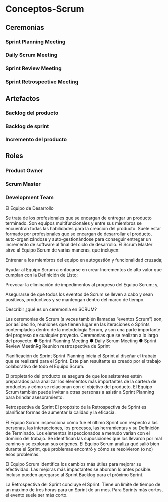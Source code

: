 # Conceptos-Scrum
## Ceremonias
### Sprint Planning Meeting
### Daily Scrum Meeting
### Sprint Review Meeting
### Sprint Retrospective Meeting
## Artefactos
### Backlog del producto
### Backlog de sprint
### Incremento del producto
## Roles
### Product Owner
### Scrum Master
### Development Team


 El Equipo de Desarrollo

Se trata de los profesionales que se encargan de entregar un producto terminado. Son equipos multifuncionales y entre sus miembros se encuentran todas las habilidades para la creación del producto. Suele estar formado por profesionales que se encargan de desarrollar el producto, auto-organizándose y auto-gestionándose para conseguir entregar un incremento de software al final del ciclo de desarrollo.
El Scrum Master sirve al Equipo Scrum de varias maneras, que incluyen:

Entrenar a los miembros del equipo en autogestión y funcionalidad cruzada;

Ayudar al Equipo Scrum a enfocarse en crear Incrementos de alto valor que cumplan con la Definición de Listo;

Provocar la eliminación de impedimentos al progreso del Equipo Scrum; y,

Asegurarse de que todos los eventos de Scrum se lleven a cabo y sean positivos, productivos y se mantengan dentro del marco de tiempo.


Describir ¿qué es un ceremonia en SCRUM?

Las ceremonias de Scrum (a veces también llamadas “eventos Scrum”) son, por así decirlo, reuniones que tienen lugar en las iteraciones o Sprints contemplados dentro de la metodología Scrum, y son una parte importante del progreso de cualquier proyecto.
Ceremonias que se realizan a lo largo del proyecto:
● Sprint Planning Meeting
● Daily Scrum Meeting
● Sprint Review MeetinRg
Reunion restrospectiva de Sprint

Planificación de Sprint
Sprint Planning inicia el Sprint al diseñar el trabajo que se realizará para el Sprint. Este plan resultante es creado por el trabajo colaborativo de todo el Equipo Scrum.

El propietario del producto se asegura de que los asistentes estén preparados para analizar los elementos más importantes de la cartera de productos y cómo se relacionan con el objetivo del producto. El Equipo Scrum también puede invitar a otras personas a asistir a Sprint Planning para brindar asesoramiento.

Retrospectiva de Sprint
El propósito de la Retrospectiva de Sprint es planificar formas de aumentar la calidad y la eficacia.

El Equipo Scrum inspecciona cómo fue el último Sprint con respecto a las personas, las interacciones, los procesos, las herramientas y su Definición de Terminado. Los elementos inspeccionados a menudo varían con el dominio del trabajo. Se identifican las suposiciones que los llevaron por mal camino y se exploran sus orígenes. El Equipo Scrum analiza qué salió bien durante el Sprint, qué problemas encontró y cómo se resolvieron (o no) esos problemas.

El Equipo Scrum identifica los cambios más útiles para mejorar su efectividad. Las mejoras más impactantes se abordan lo antes posible. Incluso pueden agregarse al Sprint Backlog para el próximo Sprint.

La Retrospectiva del Sprint concluye el Sprint. Tiene un límite de tiempo de un máximo de tres horas para un Sprint de un mes. Para Sprints más cortos, el evento suele ser más corto.
